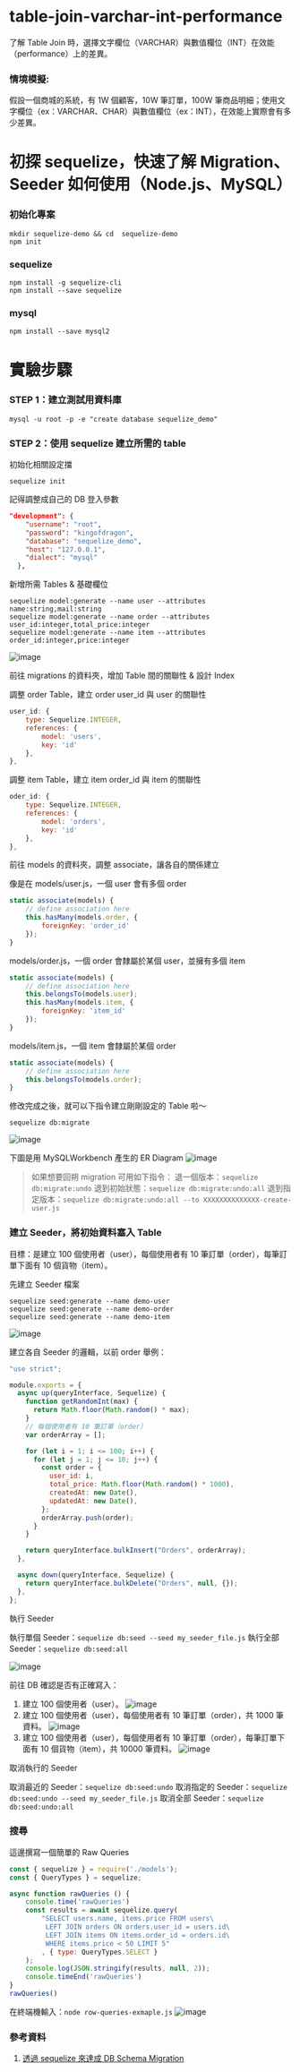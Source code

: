 # table-join-varchar-int-performance

了解 Table Join 時，選擇文字欄位（VARCHAR）與數值欄位（INT）在效能（performance）上的差異。

### 情境模擬:

假設一個商城的系統，有 1W 個顧客，10W 筆訂單，100W 筆商品明細；使用文字欄位（ex：VARCHAR、CHAR）與數值欄位（ex：INT），在效能上實際會有多少差異。

# 初探 sequelize，快速了解 Migration、Seeder 如何使用（Node.js、MySQL）

### 初始化專案

```
mkdir sequelize-demo && cd  sequelize-demo
npm init
```

### sequelize

```
npm install -g sequelize-cli
npm install --save sequelize
```

### mysql

```
npm install --save mysql2
```

# 實驗步驟

### STEP 1：建立測試用資料庫

```
mysql -u root -p -e "create database sequelize_demo"
```

### STEP 2：使用 sequelize 建立所需的 table

初始化相關設定擋

```
sequelize init
```

記得調整成自己的 DB 登入參數

```json
"development": {
    "username": "root",
    "password": "kingofdragon",
    "database": "sequelize_demo",
    "host": "127.0.0.1",
    "dialect": "mysql"
  },
```

新增所需 Tables & 基礎欄位

```
sequelize model:generate --name user --attributes name:string,mail:string
sequelize model:generate --name order --attributes user_id:integer,total_price:integer
sequelize model:generate --name item --attributes order_id:integer,price:integer
```

![image](img/add-migration.png)

前往 migrations 的資料夾，增加 Table 間的關聯性 & 設計 Index

調整 order Table，建立 order user_id 與 user 的關聯性

```js
user_id: {
    type: Sequelize.INTEGER,
    references: {
        model: 'users',
        key: 'id'
    },
},
```

調整 item Table，建立 item order_id 與 item 的關聯性

```js
oder_id: {
    type: Sequelize.INTEGER,
    references: {
        model: 'orders',
        key: 'id'
    },
},
```

前往 models 的資料夾，調整 associate，讓各自的關係建立

像是在 models/user.js，一個 user 會有多個 order

```js
static associate(models) {
    // define association here
    this.hasMany(models.order, {
        foreignKey: 'order_id'
    });
}
```

models/order.js，一個 order 會隸屬於某個 user，並擁有多個 item

```js
static associate(models) {
    // define association here
    this.belongsTo(models.user);
    this.hasMany(models.item, {
        foreignKey: 'item_id'
    });
}
```

models/item.js，一個 item 會隸屬於某個 order

```js
static associate(models) {
    // define association here
    this.belongsTo(models.order);
}
```

修改完成之後，就可以下指令建立剛剛設定的 Table 啦～

```
sequelize db:migrate
```

![image](img/excute-migration.png)

下圖是用 MySQLWorkbench 產生的 ER Diagram
![image](img/er-model.png)

> 如果想要回朔 migration 可用如下指令：
> 退一個版本：`sequelize db:migrate:undo`
> 退到初始狀態：`sequelize db:migrate:undo:all`
> 退到指定版本：`sequelize db:migrate:undo:all --to XXXXXXXXXXXXXX-create-user.js `

### 建立 Seeder，將初始資料塞入 Table

目標：是建立 100 個使用者（user），每個使用者有 10 筆訂單（order），每筆訂單下面有 10 個貨物（item）。

先建立 Seeder 檔案

```
sequelize seed:generate --name demo-user
sequelize seed:generate --name demo-order
sequelize seed:generate --name demo-item
```

![image](img/add-seeder.png)

建立各自 Seeder 的邏輯，以前 order 舉例：

```js
"use strict";

module.exports = {
  async up(queryInterface, Sequelize) {
    function getRandomInt(max) {
      return Math.floor(Math.random() * max);
    }
    // 每個使用者有 10 筆訂單（order）
    var orderArray = [];

    for (let i = 1; i <= 100; i++) {
      for (let j = 1; j <= 10; j++) {
        const order = {
          user_id: i,
          total_price: Math.floor(Math.random() * 1000),
          createdAt: new Date(),
          updatedAt: new Date(),
        };
        orderArray.push(order);
      }
    }

    return queryInterface.bulkInsert("Orders", orderArray);
  },

  async down(queryInterface, Sequelize) {
    return queryInterface.bulkDelete("Orders", null, {});
  },
};
```

執行 Seeder

執行單個 Seeder：`sequelize db:seed --seed my_seeder_file.js`
執行全部 Seeder：`sequelize db:seed:all`

![image](img/excute-seeder.png)

前往 DB 確認是否有正確寫入：

1. 建立 100 個使用者（user）。
   ![image](img/select-user-table.png)
2. 建立 100 個使用者（user），每個使用者有 10 筆訂單（order），共 1000 筆資料。
   ![image](img/select-order-table.png)
3. 建立 100 個使用者（user），每個使用者有 10 筆訂單（order），每筆訂單下面有 10 個貨物（item），共 10000 筆資料。
   ![image](img/select-item-table.png)

取消執行的 Seeder

取消最近的 Seeder：`sequelize db:seed:undo`
取消指定的 Seeder：`sequelize db:seed:undo --seed my_seeder_file.js`
取消全部 Seeder：`sequelize db:seed:undo:all`

### 搜尋

這邊撰寫一個簡單的 Raw Queries
```js
const { sequelize } = require('./models');
const { QueryTypes } = sequelize;

async function rawQueries () {
    console.time('rawQueries')
    const results = await sequelize.query(
        "SELECT users.name, items.price FROM users\
         LEFT JOIN orders ON orders.user_id = users.id\
         LEFT JOIN items ON items.order_id = orders.id\
         WHERE items.price < 50 LIMIT 5"
        , { type: QueryTypes.SELECT }
    );
    console.log(JSON.stringify(results, null, 2));
    console.timeEnd('rawQueries')
}
rawQueries()
```
在終端機輸入：`node row-queries-exmaple.js`
![image](img/row-queries.png)


### 參考資料

1. [透過 sequelize 來達成 DB Schema Migration](https://hackmd.io/@TSMI_E7ORNeP8YBbWm-lFA/ryCtaVW_M?print-pdf)
